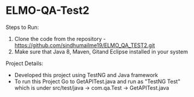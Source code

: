 # ELMO-QA-Test2

Steps to Run:
1. Clone the code from the repository - https://github.com/sindhumailme19/ELMO_QA_TEST2.git
2. Make sure that Java 8, Maven, Gitand Eclipse installed in your system

Project Details:
* Developed this project using TestNG and Java framework
* To run this Project Go to GetAPITest.java and run as "TestNG Test" which is under src/test/java -> com.qa.Test -> GetAPITest.java
